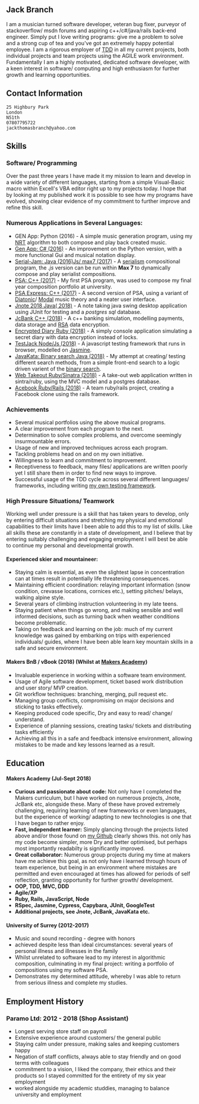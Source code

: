 ## Jack Branch

I am a musician turned software developer, veteran bug fixer, purveyor of stackoverflow/ msdn forums and aspiring c++/c#/java/rails back-end engineer. Simply put I love writing programs: give me a problem to solve and a strong cup of tea and you've got an extremely happy potential employee. I am a rigorous employer of [TDD](http://agiledata.org/essays/tdd.html) in all my current projects, both individual projects and team projects using the AGILE work environment. Fundamentally I am a highly motivated, dedicated software developer, with a keen interest in software/ computing and high enthusiasm for further growth and learning opportunities.

## Contact Information

	25 Highbury Park
	London
	N51th
	07807795722
	jackthomasbranch@yahoo.com

## Skills

### Software/ Programming

Over the past three years I have made it my mission to learn and develop in a wide variety of different languages, starting from a simple Visual-Basic macro within Excell's VBA editor right up to my projects today. I hope that by looking at my published work it is possible to see how my programs have evolved, showing clear evidence of my commitment to further improve and refine this skill.

### Numerous Applications in Several Languages:

  - GEN App: Python (2016) - A simple music generation program, using my [NRT](https://en.wikipedia.org/wiki/Neo-Riemannian_theory) algorithm to both compose and play back created music.
  - [Gen App: C# (2016)](https://github.com/pliantmeerkat/GenApp) - An improvement on the Python version, with a more functional Gui and musical notation display.
  - [Serial-Jam: Java (2016)Js/ max7 (2017)](https://github.com/pliantmeerkat/Music-Gerenaration-Algorithms/tree/master/JS%20Serialism) - A [serialism](https://en.wikipedia.org/wiki/Serialism) compositional program, the *.js* version can be run within **Max 7** to dynamically compose and play serialist compositions.
  - [PSA: C++ (2017)](https://github.com/pliantmeerkat/Music-Gerenaration-Algorithms/tree/master/PSA%20Original) - My first PSA program, was used to compose my final year composition portfolio at university.
  - [PSA Express: C++ (2017)](https://github.com/pliantmeerkat/PSA-Express) - A second version of PSA, using a variant of [Diatonic](https://en.wikipedia.org/wiki/Diatonic_and_chromatic)/ [Modal](https://www.ars-nova.com/Theory%20Q&A/Q144.html) music theory and a neater user interface.
  - [Jnote 2018 Java( 2018)](https://github.com/pliantmeerkat/JcBank) - A note taking java swing desktop application using JUnit for testing and a *postgres sql* database.
  - [JcBank C++ (2018)](https://github.com/pliantmeerkat/JcBank) - A c++ banking simulation, modelling payments, data storage and [RSA](https://en.wikipedia.org/wiki/RSA_(cryptosystem)) data encryption.
  - [Encrypted Diary Ruby (2018)](https://github.com/pliantmeerkat/EncryptedDiary) - A simply console application simulating a secret diary with data encryption instead of locks.
  - [TestJack Node/Js (2018)](https://github.com/pliantmeerkat/TestJack) - A javascript testing framework that runs in browser, modelled on [Jasmine](https://en.wikipedia.org/wiki/Jasmine_(JavaScript_testing_framework)).
  - [JavaKata: Binary search Java (2018)](https://github.com/pliantmeerkat/JavaKata) - My attempt at creating/ testing different search methods, from a simple front-end search to a logic driven varient of the [binary search](https://en.wikipedia.org/wiki/Binary_search_algorithm).
  - [Web Takeout Ruby/Sinatra (2018)](https://github.com/pliantmeerkat/TakeAwayWeb) - A take-out web application written in sintra/ruby, using the MVC model and a postgres database.
  - [Acebook Ruby/Rails (2018)](https://github.com/Team-Visage/vBook) - A team ruby/rails project, creating a Facebook clone using the rails framework.

### Achievements

  - Several musical portfolios using the above musical programs.
  - A clear improvement from each program to the next.
  - Determination to solve complex problems, and overcome seemingly insurmountable errors.
  - Usage of new and improved techniques across each program.
  - Tackling problems head on and on my own initiative.
  - Willingness to learn and commitment to improvement.
  - Receptiveness to feedback, many files/ applications are written poorly yet I still share them in order to find new ways to improve.
  - Successful usage of the TDD cycle across several different languages/ frameworks, including writing [my own testing framework](https://github.com/pliantmeerkat/TestJack).

### High Pressure Situations/ Teamwork

Working well under pressure is a skill that has taken years to develop, only by entering difficult situations and stretching my physical and emotional capabilities to their limits have I been able to add this to my list of skills. Like all skills these are constantly in a state of development, and I believe that by entering suitably challenging and engaging employment I will best be able to continue my personal and developmental growth.

#### Experienced skier and mountaineer: 

  - Staying calm is essential, as even the slightest lapse in concentration can at times result in potentially life threatening consequences. 
  - Maintaining efficient coordination: relaying important information (snow condition, crevasse locations, cornices etc.), setting pitches/ belays, walking alpine style.
  - Several years of climbing instruction volunteering in my late teens.
  - Staying patient when things go wrong, and making sensible and well informed decisions, such as turning back when weather conditions become problematic.
  - Taking on feedback and learning on the job: much of my current knowledge was gained by embarking on trips with experienced individuals/ guides, where I have been able learn key mountain skills in a safe and secure environment.

#### Makers BnB / vBook (2018) (Whilst at [Makers Academy](https://makers.tech/))

- Invaluable experience in working within a software team environment.
- Usage of Agile software development, ticket based work distribution and user story/ MVP creation.
- Git workflow techniques: branching, merging, pull request etc.
- Managing group conflicts, compromising on major decisions and sticking to tasks effectively.
- Keeping produced code specific, Dry and easy to read/ change/ understand.
- Experience of planning sessions, creating tasks/ tickets and distributing tasks efficiently
- Achieving all this in a safe and feedback intensive environment, allowing mistakes to be made and key lessons learned as a result.

## Education

#### Makers Academy (Jul-Sept 2018)

- **Curious and passionate about code:** Not only have I completed the Makers curriculum, but I have worked on numerous projects, Jnote, JcBank etc, alongside these.  Many of these have proved extremely challenging, requiring learning of new frameworks or even languages, but the experience of working/ adapting to new technologies is one that I have began to rather enjoy.
- **Fast, independent learner:** Simply glancing through the projects listed above and/or those found on [my Github](https://github.com/pliantmeerkat/) clearly shows this. not only has my code become simpler, more Dry and better optimised, but perhaps most importantly readabilty is significantly improved.
- **Great collaborator:** Numerous group projects during my time at makers have me achieve this goal, as not only have i learned through hours of team experience, but being in an environment where mistakes are permitted and even encouraged at times has allowed for periods of self reflection, granting opportunity for further growth/ development.
- **OOP, TDD, MVC, DDD**
- **Agile/XP**
- **Ruby, Rails, JavaScript, Node**
- **RSpec, Jasmine, Cypress, Capybara, JUnit, GoogleTest**
- **Additional projects, see Jnote, JcBank, JavaKata etc.**

#### University of Surrey (2012-2017)

- Music and sound recording - degree with honors
- achieved despite less than ideal circumstances: several years of personal illness and illnesses in the family
- Whilst unrelated to software lead to my interest in algorithmic composition, culminating in my final project: writing a portfolio of compositions using my software PSA.
- Demonstrates my determined attitude, whereby I was able to return from serious illness and complete my studies.

## Employment History

### Paramo Ltd: 2012 - 2018 (Shop Assistant)

- Longest serving store staff on payroll
- Extensive experience around customers/ the general public
- Staying calm under pressure, making sales and keeping customers happy
- Negation of staff conflicts, always able to stay friendly and on good terms with colleagues
- commitment to a vision, I liked the company, their ethics and their products so I stayed committed for the entirety of my
six year employment
- worked alongside my academic studdies, managing to balance university and employment

